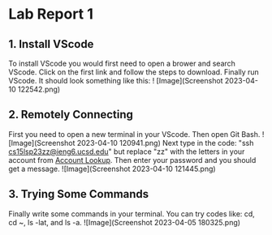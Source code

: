 # Lab Report 1
## 1. Install VScode
To install VScode you would first need to open a brower and search VScode. Click on the first link and follow the steps to download. Finally run VScode. It should look something like this: ! [Image](Screenshot 2023-04-10 122542.png)
## 2. Remotely Connecting
First you need to open a new terminal in your VScode. Then open Git Bash. ![Image](Screenshot 2023-04-10 120941.png) Next type in the code: "ssh cs15lsp23zz@ieng6.ucsd.edu" but replace "zz" with the letters in your account from [Account Lookup](https://sdacs.ucsd.edu/~icc/index.php). Then enter your password and you should get a message. ![Image](Screenshot 2023-04-10 121445.png)
## 3. Trying Some Commands
Finally write some commands in your terminal. You can try codes like: cd, cd ~, ls -lat, and ls -a. ![Image](Screenshot 2023-04-05 180325.png)
